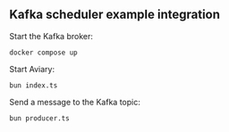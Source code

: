 ## Kafka scheduler example integration

Start the Kafka broker:

`docker compose up`

Start Aviary:

`bun index.ts`

Send a message to the Kafka topic:

`bun producer.ts`
